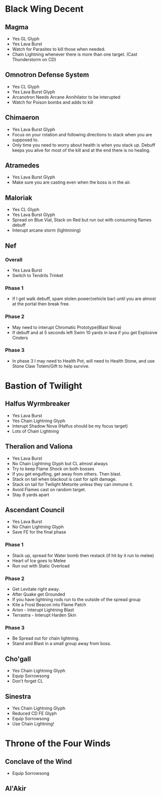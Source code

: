 # Black Wing Decent

## Magma
- Yes GL Glyph
- Yes Lava Burst 
- Watch for Parasites to kill those when needed. 
- Chain Lightning whenever there is more than one target. (Cast Thunderstorm on CD)

## Omnotron Defense System
- Yes CL Glyph
- Yes Lava Burst Glyph
- Arcanotron Needs Arcane Annihilator to be interupted
- Watch for Poison bombs and adds to kill

## Chimaeron
- Yes Lava Burst Glyph
- Focus on your rotation and following directions to stack when you are supposed to.
- Only time you need to worry about health is when you stack up. Debuff keeps you alive for most of the kill and at the end there is no healing. 

## Atramedes
- Yes Lava Burst Glyph
- Make sure you are casting even when the boss is in the air.

## Maloriak
- Yes CL Glyph
- Yes Lava Burst Glyph
- Spread on Blue Vial, Stack on Red but run out with consuming flames debuff
- Interupt arcane storm (lightnining)

## Nef
### Overall
- Yes Lava Burst
- Switch to Tendrils Trinket

### Phase 1
- If I get walk debuff, spam stolen power(vehicle bar) until you are almost at the portal then break free.
### Phase 2
- May need to interupt Chromatic Prototype(Blast Nova)
- If debuff and at 5 seconds left Swim 10 yards in lava if you get Explosive Cinders
### Phase 3 
- In phase 3 I may need to Health Pot, will need to Health Stone, and use Stone Claw Totem/Gift to help survive.

# Bastion of Twilight

## Halfus Wyrmbreaker
- Yes Lava Burst
- Yes Chain Lightning Glyph
- Interupt Shadow Nova (Halfus should be my focus target)
- Lots of Chain Lightning

## Theralion and Valiona
- Yes Lava Burst
- No Chain Lightning Glyph but CL almost always
- Try to keep Flame Shock on both bosses
- If you get engulfing, get away from others. Then blast.
- Stack on tail when blackout is cast for split damage.
- Stack on tail for Twilight Metorite unless they can immune it.
- Avoid Flames cast on random target.
- Stay 8 yards apart

## Ascendant Council
- Yes Lava Burst
- No Chain Lightning Glyph
- Save FE for the final phase

### Phase 1
- Stack up, spread for Water bomb then restack (if hit by it run to melee)
- Heart of Ice goes to Melee
- Run out with Static Overload

### Phase 2 
- Get Levitate right away. 
- After Quake get Grounded
- If you have lightning rods run to the outside of the spread group
- Kite a Frost Beacon into Flame Patch
- Arion - Interupt Lightning Blast
- Terrastra - Interupt Harden Skin

### Phase 3
- Be Spread out for chain lightning.
- Stand and Blast in a small group away from boss.


## Cho'gall
- Yes Chain Lightning Glyph
- Equip Sorrowsong
- Don't forget CL

## Sinestra
- Yes Chain Lightning Glyph
- Reduced CD FE Glyph
- Equip Sorrowsong
- Use Chain Lightning!

# Throne of the Four Winds

## Conclave of the Wind
- Equip Sorrowsong

## Al'Akir
